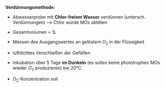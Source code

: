 **Verdünnungsmethode:**
- Abwasserprobe mit **Chlor-freiem Wasser** verdünnen (untersch. Verdünnungen) --> Chlor würde MOs abtöten
- Gesamtvolumen = 1L
- Messen des Ausgangswertes an gelöstem $O_2$ in der Flüssigkeit

- luftdichtes Verschließen der Gefäßen
- Inkubation über 5 Tage **im Dunkeln** (es sollen keine phototrophen MOs wieder $O_2$ produzieren) bei 20°C
- $O_2$-Konzentration soll 

